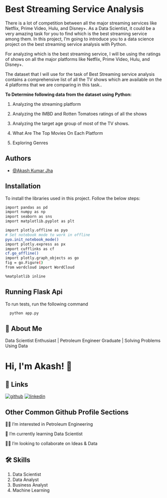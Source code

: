 
# **Best Streaming Service Analysis**

There is a lot of competition between all the major streaming services like Netflix, Prime Video, Hulu, and Disney+. As a Data Scientist, it could be a very amazing task for you to find which is the best streaming service among them. In this project, I’m going to introduce you to a data science project on the best streaming service analysis with Python.

For analyzing which is the best streaming service, I will be using the ratings of shows on all the major platforms like Netflix, Prime Video, Hulu, and Disney+.

The dataset that I will use for the task of Best Streaming service analysis contains a comprehensive list of all the TV shows which are available on the 4 platforms that we are comparing in this task..

**To Determine following data from the dataset using Python:**

1. Analyzing the streaming platform

2. Analyzing the IMBD and Rotten Tomatoes ratings of all the shows

3. Analyzing the target age group of most of the TV shows.

4. What Are The Top Movies On Each Platform

5. Exploring Genres
## Authors

- [@Akash Kumar Jha](https://github.com/Akash1070)


## Installation

To install the libraries used in this project. Follow the 
below steps:

```bash
import pandas as pd
import numpy as np
import seaborn as sns
import matplotlib.pyplot as plt

import plotly.offline as pyo
# Set notebook mode to work in offline
pyo.init_notebook_mode()
import plotly.express as px 
import cufflinks as cf
cf.go_offline()
import plotly.graph_objects as go
fig = go.Figure()
from wordcloud import WordCloud

%matplotlib inline
```
    
## Running Flask Api

To run tests, run the following command

```bash
  python app.py
```


## 🚀 About Me

Data Scientist Enthusiast | Petroleum Engineer Graduate | Solving Problems Using Data 


# Hi, I'm Akash! 👋


## 🔗 Links
[![github](https://img.shields.io/badge/github-000?style=for-the-badge&logo=ko-fi&logoColor=white)](https://github.com/Akash1070)
[![linkedin](https://img.shields.io/badge/linkedin-0A66C2?style=for-the-badge&logo=linkedin&logoColor=white)](https://www.linkedin.com/in/akashkumar107/)
## Other Common Github Profile Sections
👩‍💻 I’m interested in Petroleum Engineering

🧠 I’m currently learning Data Scientist

👯‍♀️ I’m looking to collaborate on Ideas & Data




## 🛠 Skills
1. Data Scientist
2. Data Analyst
3. Business Analyst
4. Machine Learning 

